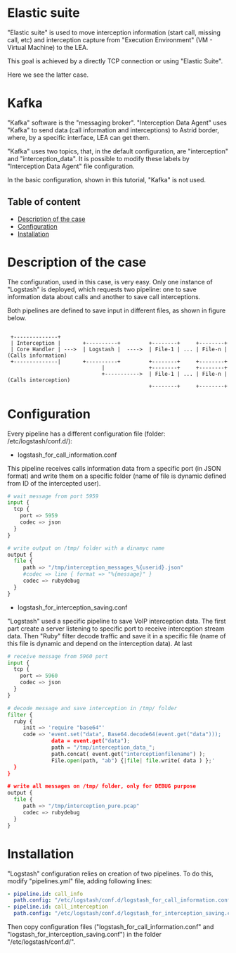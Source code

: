 # Elastic suite 
"Elastic suite" is used to move interception information (start call, missing call, etc) and interception capture from "Execution Environment" (VM - Virtual Machine) to the LEA.

This goal is achieved by a directly TCP connection or using "Elastic Suite". 

Here we see the latter case.

# Kafka
"Kafka" software is the "messaging broker". "Interception Data Agent" uses "Kafka" to send data (call information and interceptions) to Astrid border, where, by a specific interface, LEA can get them.

"Kafka" uses two topics, that, in the default configuration, are "interception" and "interception_data". It is possible to modify these labels by "Interception Data Agent" file configuration.

In the basic configuration, shown in this tutorial, "Kafka" is not used. 

## Table of content
- [Description of the case](#description-of-the-case)
- [Configuration](#configuration)
- [Installation](#installation)


# Description of the case
The configuration, used in this case, is very easy. Only one instance of "Logstash" is deployed, which requests two pipeline: one to save information data about calls and another to save call interceptions.

Both pipelines are defined to save input in different files, as shown in figure below.

```
 
 +--------------+       
 | Interception |       +----------+         +--------+     +--------+
 | Core Handler | --->  | Logstash |  ---->  | File-1 | ... | File-n | (Calls information)
 +--------------|       +----------+         +--------+     +--------+
                              |              +--------+     +--------+ 
                              +----------->  | File-1 | ... | File-n | (Calls interception)
                                             +--------+     +--------+

```

# Configuration
Every pipeline has a different configuration file (folder: /etc/logstash/conf.d/):
- logstash_for_call_information.conf

This pipeline receives calls information data from a specific port (in JSON format) and write them on a specific folder (name of file is dynamic defined from ID of the intercepted user).

```python
# wait message from port 5959
input {
  tcp {
    port => 5959
    codec => json
  }
}

# write output on /tmp/ folder with a dinamyc name
output {
  file {
     path => "/tmp/interception_messages_%{userid}.json"
     #codec => line { format => "%{message}" }
     codec => rubydebug
  }
}
```

- logstash_for_interception_saving.conf 

"Logstash" used a specific pipeline to save VoIP interception data. The first part create a server listening to specific port to receive interception stream data. Then "Ruby" filter decode traffic and save it in a specific file (name of this file is dynamic and depend on the interception data).
At last  
```python
# receive message from 5960 port
input {
  tcp {
    port => 5960
    codec => json
  }
}

# decode message and save interception in /tmp/ folder
filter {
  ruby {
     init => 'require "base64"'
     code => 'event.set("data", Base64.decode64(event.get("data")));
              data = event.get("data");
              path = "/tmp/interception_data_";
              path.concat( event.get("interceptionfilename") );
              File.open(path, "ab") {|file| file.write( data ) };'
  }
}

# write all messages on /tmp/ folder, only for DEBUG purpose
output {
  file {
     path => "/tmp/interception_pure.pcap"
     codec => rubydebug
  }
}
```


# Installation
"Logstash" configuration relies on creation of two pipelines. To do this, modify "pipelines.yml" file, adding following lines:

``` yml
- pipeline.id: call_info
  path.config: "/etc/logstash/conf.d/logstash_for_call_information.conf"
- pipeline.id: call_interception
  path.config: "/etc/logstash/conf.d/logstash_for_interception_saving.conf"
```

Then copy configuration files ("logstash_for_call_information.conf" and "logstash_for_interception_saving.conf") in the folder "/etc/logstash/conf.d/".




